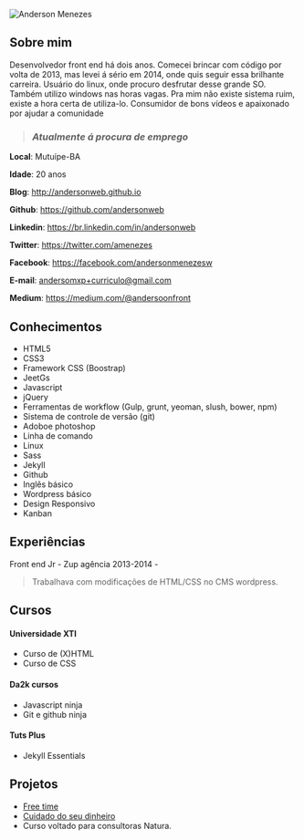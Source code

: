 ![Anderson Menezes](https://cloud.githubusercontent.com/assets/3930770/12254317/dcee4944-b8c5-11e5-8394-b32b05f8e230.png)

## Sobre mim
Desenvolvedor front end há dois anos. Comecei brincar com código por volta de 2013, mas levei á sério em 2014, onde quis seguir essa brilhante carreira. Usuário do linux, onde procuro desfrutar desse grande SO. Também utilizo windows nas horas vagas. Pra mim não existe sistema ruim, existe a hora certa de utiliza-lo. Consumidor de bons vídeos e apaixonado por ajudar a comunidade

> ### *Atualmente á procura de emprego*

**Local**: Mutuípe-BA

**Idade**: 20 anos

**Blog**: http://andersonweb.github.io

**Github**: https://github.com/andersonweb

**Linkedin**: https://br.linkedin.com/in/andersonweb

**Twitter**: https://twitter.com/amenezes

**Facebook**: https://facebook.com/andersonmenezesw

**E-mail**: andersomxp+curriculo@gmail.com

**Medium**: https://medium.com/@andersoonfront

## Conhecimentos
- HTML5
- CSS3
- Framework CSS (Boostrap)
- JeetGs
- Javascript
- jQuery
- Ferramentas de workflow (Gulp, grunt, yeoman, slush, bower, npm)
- Sistema de controle de versão (git)
- Adoboe photoshop
- Linha de comando
- Linux
- Sass
- Jekyll
- Github
- Inglês básico
- Wordpress básico
- Design Responsivo
- Kanban

## Experiências
Front end Jr - Zup agência 2013-2014 -
 > Trabalhava com modificações de HTML/CSS no CMS wordpress.

## Cursos
#### Universidade XTI
 - Curso de (X)HTML
 - Curso de CSS

#### Da2k cursos
 - Javascript ninja
 - Git e github ninja

#### Tuts Plus
 - Jekyll Essentials 

## Projetos
- [Free time](https://free-time.github.io)
- [Cuidado do seu dinheiro](#)
 - Curso voltado para consultoras Natura.  
